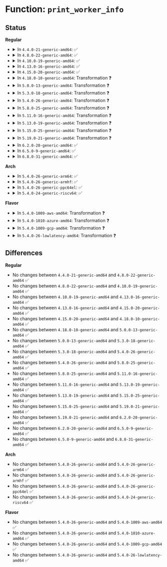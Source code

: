 # Function: <code>print_worker_info</code>

## Status
<b>Regular</b>
<ul>
<li>
<details>
<summary>In <code>4.4.0-21-generic-amd64</code>: ✅</summary>

```c
void print_worker_info(const char * log_lvl, struct task_struct * task)
```

```json
{
  "name": "print_worker_info",
  "collision_type": "Unique Global",
  "inline_type": "No",
  "funcs": [
    {
      "addr": 18446744071579486464,
      "name": "print_worker_info",
      "external": true,
      "loc": "kernel/workqueue.c:4137",
      "file": "kernel/workqueue.c",
      "inline": "seen, unknown",
      "caller_inline": [],
      "caller_func": [
        "kernel/sched/core.c:sched_show_task",
        "kernel/printk/printk.c:dump_stack_print_info"
      ]
    }
  ],
  "symbols": [
    {
      "addr": 18446744071579486464,
      "name": "print_worker_info",
      "section": ".text",
      "bind": "STB_GLOBAL",
      "size": 372
    }
  ]
}
```
</details>
</li>
<li>
<details>
<summary>In <code>4.8.0-22-generic-amd64</code>: ✅</summary>

```c
void print_worker_info(const char * log_lvl, struct task_struct * task)
```

```json
{
  "name": "print_worker_info",
  "collision_type": "Unique Global",
  "inline_type": "No",
  "funcs": [
    {
      "addr": 18446744071579499248,
      "name": "print_worker_info",
      "external": true,
      "loc": "kernel/workqueue.c:4235",
      "file": "kernel/workqueue.c",
      "inline": "seen, unknown",
      "caller_inline": [],
      "caller_func": [
        "kernel/sched/core.c:sched_show_task",
        "kernel/printk/printk.c:dump_stack_print_info"
      ]
    }
  ],
  "symbols": [
    {
      "addr": 18446744071579499248,
      "name": "print_worker_info",
      "section": ".text",
      "bind": "STB_GLOBAL",
      "size": 372
    }
  ]
}
```
</details>
</li>
<li>
<details>
<summary>In <code>4.10.0-19-generic-amd64</code>: ✅</summary>

```c
void print_worker_info(const char * log_lvl, struct task_struct * task)
```

```json
{
  "name": "print_worker_info",
  "collision_type": "Unique Global",
  "inline_type": "No",
  "funcs": [
    {
      "addr": 18446744071579519424,
      "name": "print_worker_info",
      "external": true,
      "loc": "kernel/workqueue.c:4265",
      "file": "kernel/workqueue.c",
      "inline": "seen, unknown",
      "caller_inline": [],
      "caller_func": [
        "kernel/sched/core.c:sched_show_task",
        "kernel/printk/printk.c:dump_stack_print_info"
      ]
    }
  ],
  "symbols": [
    {
      "addr": 18446744071579519424,
      "name": "print_worker_info",
      "section": ".text",
      "bind": "STB_GLOBAL",
      "size": 372
    }
  ]
}
```
</details>
</li>
<li>
<details>
<summary>In <code>4.13.0-16-generic-amd64</code>: ✅</summary>

```c
void print_worker_info(const char * log_lvl, struct task_struct * task)
```

```json
{
  "name": "print_worker_info",
  "collision_type": "Unique Global",
  "inline_type": "No",
  "funcs": [
    {
      "addr": 18446744071579507488,
      "name": "print_worker_info",
      "external": true,
      "loc": "kernel/workqueue.c:4285",
      "file": "kernel/workqueue.c",
      "inline": "seen, unknown",
      "caller_inline": [],
      "caller_func": [
        "kernel/printk/printk.c:dump_stack_print_info"
      ]
    }
  ],
  "symbols": [
    {
      "addr": 18446744071579507488,
      "name": "print_worker_info",
      "section": ".text",
      "bind": "STB_GLOBAL",
      "size": 372
    }
  ]
}
```
</details>
</li>
<li>
<details>
<summary>In <code>4.15.0-20-generic-amd64</code>: ✅</summary>

```c
void print_worker_info(const char * log_lvl, struct task_struct * task)
```

```json
{
  "name": "print_worker_info",
  "collision_type": "Unique Global",
  "inline_type": "No",
  "funcs": [
    {
      "addr": 18446744071579534240,
      "name": "print_worker_info",
      "external": true,
      "loc": "kernel/workqueue.c:4312",
      "file": "kernel/workqueue.c",
      "inline": "seen, unknown",
      "caller_inline": [],
      "caller_func": [
        "kernel/printk/printk.c:dump_stack_print_info"
      ]
    }
  ],
  "symbols": [
    {
      "addr": 18446744071579534240,
      "name": "print_worker_info",
      "section": ".text",
      "bind": "STB_GLOBAL",
      "size": 372
    }
  ]
}
```
</details>
</li>
<li>
<details>
<summary>In <code>4.18.0-10-generic-amd64</code>: Transformation ❓</summary>

```c
void print_worker_info(const char * log_lvl, struct task_struct * task)
```

```json
{
  "name": "print_worker_info",
  "collision_type": "Unique Global",
  "inline_type": "No",
  "funcs": [
    {
      "addr": 0,
      "name": "print_worker_info",
      "external": true,
      "loc": "kernel/workqueue.c:4395",
      "file": "kernel/workqueue.c",
      "inline": "seen, unknown",
      "caller_inline": [],
      "caller_func": []
    }
  ],
  "symbols": [
    {
      "addr": 18446744071579566771,
      "name": "print_worker_info.cold.48",
      "section": ".text",
      "bind": "STB_LOCAL",
      "size": 69
    },
    {
      "addr": 18446744071579561552,
      "name": "print_worker_info",
      "section": ".text",
      "bind": "STB_GLOBAL",
      "size": 288
    }
  ]
}
```
</details>
</li>
<li>
<details>
<summary>In <code>5.0.0-13-generic-amd64</code>: Transformation ❓</summary>

```c
void print_worker_info(const char * log_lvl, struct task_struct * task)
```

```json
{
  "name": "print_worker_info",
  "collision_type": "Unique Global",
  "inline_type": "No",
  "funcs": [
    {
      "addr": 0,
      "name": "print_worker_info",
      "external": true,
      "loc": "kernel/workqueue.c:4418",
      "file": "kernel/workqueue.c",
      "inline": "seen, unknown",
      "caller_inline": [],
      "caller_func": [
        "lib/dump_stack.c:dump_stack_print_info"
      ]
    }
  ],
  "symbols": [
    {
      "addr": 18446744071579603955,
      "name": "print_worker_info.cold.49",
      "section": ".text",
      "bind": "STB_LOCAL",
      "size": 69
    },
    {
      "addr": 18446744071579598784,
      "name": "print_worker_info",
      "section": ".text",
      "bind": "STB_GLOBAL",
      "size": 288
    }
  ]
}
```
</details>
</li>
<li>
<details>
<summary>In <code>5.3.0-18-generic-amd64</code>: Transformation ❓</summary>

```c
void print_worker_info(const char * log_lvl, struct task_struct * task)
```

```json
{
  "name": "print_worker_info",
  "collision_type": "Unique Global",
  "inline_type": "No",
  "funcs": [
    {
      "addr": 0,
      "name": "print_worker_info",
      "external": true,
      "loc": "kernel/workqueue.c:4563",
      "file": "kernel/workqueue.c",
      "inline": "seen, unknown",
      "caller_inline": [],
      "caller_func": [
        "lib/dump_stack.c:dump_stack_print_info"
      ]
    }
  ],
  "symbols": [
    {
      "addr": 18446744071579627750,
      "name": "print_worker_info.cold",
      "section": ".text",
      "bind": "STB_LOCAL",
      "size": 69
    },
    {
      "addr": 18446744071579622160,
      "name": "print_worker_info",
      "section": ".text",
      "bind": "STB_GLOBAL",
      "size": 288
    }
  ]
}
```
</details>
</li>
<li>
<details>
<summary>In <code>5.4.0-26-generic-amd64</code>: Transformation ❓</summary>

```c
void print_worker_info(const char * log_lvl, struct task_struct * task)
```

```json
{
  "name": "print_worker_info",
  "collision_type": "Unique Global",
  "inline_type": "No",
  "funcs": [
    {
      "addr": 0,
      "name": "print_worker_info",
      "external": true,
      "loc": "kernel/workqueue.c:4596",
      "file": "kernel/workqueue.c",
      "inline": "seen, unknown",
      "caller_inline": [],
      "caller_func": [
        "lib/dump_stack.c:dump_stack_print_info"
      ]
    }
  ],
  "symbols": [
    {
      "addr": 18446744071579653447,
      "name": "print_worker_info.cold",
      "section": ".text",
      "bind": "STB_LOCAL",
      "size": 69
    },
    {
      "addr": 18446744071579648096,
      "name": "print_worker_info",
      "section": ".text",
      "bind": "STB_GLOBAL",
      "size": 288
    }
  ]
}
```
</details>
</li>
<li>
<details>
<summary>In <code>5.8.0-25-generic-amd64</code>: Transformation ❓</summary>

```c
void print_worker_info(const char * log_lvl, struct task_struct * task)
```

```json
{
  "name": "print_worker_info",
  "collision_type": "Unique Global",
  "inline_type": "No",
  "funcs": [
    {
      "addr": 0,
      "name": "print_worker_info",
      "external": true,
      "loc": "kernel/workqueue.c:4619",
      "file": "kernel/workqueue.c",
      "inline": "seen, unknown",
      "caller_inline": [],
      "caller_func": [
        "lib/dump_stack.c:dump_stack_print_info"
      ]
    }
  ],
  "symbols": [
    {
      "addr": 18446744071579685106,
      "name": "print_worker_info.cold",
      "section": ".text",
      "bind": "STB_LOCAL",
      "size": 69
    },
    {
      "addr": 18446744071579679968,
      "name": "print_worker_info",
      "section": ".text",
      "bind": "STB_GLOBAL",
      "size": 288
    }
  ]
}
```
</details>
</li>
<li>
<details>
<summary>In <code>5.11.0-16-generic-amd64</code>: Transformation ❓</summary>

```c
void print_worker_info(const char * log_lvl, struct task_struct * task)
```

```json
{
  "name": "print_worker_info",
  "collision_type": "Unique Global",
  "inline_type": "No",
  "funcs": [
    {
      "addr": 0,
      "name": "print_worker_info",
      "external": true,
      "loc": "kernel/workqueue.c:4632",
      "file": "kernel/workqueue.c",
      "inline": "seen, unknown",
      "caller_inline": [],
      "caller_func": [
        "lib/dump_stack.c:dump_stack_print_info"
      ]
    }
  ],
  "symbols": [
    {
      "addr": 18446744071591280467,
      "name": "print_worker_info.cold",
      "section": ".text",
      "bind": "STB_LOCAL",
      "size": 69
    },
    {
      "addr": 18446744071579659792,
      "name": "print_worker_info",
      "section": ".text",
      "bind": "STB_GLOBAL",
      "size": 288
    }
  ]
}
```
</details>
</li>
<li>
<details>
<summary>In <code>5.13.0-19-generic-amd64</code>: Transformation ❓</summary>

```c
void print_worker_info(const char * log_lvl, struct task_struct * task)
```

```json
{
  "name": "print_worker_info",
  "collision_type": "Unique Global",
  "inline_type": "No",
  "funcs": [
    {
      "addr": 0,
      "name": "print_worker_info",
      "external": true,
      "loc": "kernel/workqueue.c:4639",
      "file": "kernel/workqueue.c",
      "inline": "seen, unknown",
      "caller_inline": [],
      "caller_func": [
        "lib/dump_stack.c:dump_stack_print_info"
      ]
    }
  ],
  "symbols": [
    {
      "addr": 18446744071591223416,
      "name": "print_worker_info.cold",
      "section": ".text",
      "bind": "STB_LOCAL",
      "size": 69
    },
    {
      "addr": 18446744071579665840,
      "name": "print_worker_info",
      "section": ".text",
      "bind": "STB_GLOBAL",
      "size": 288
    }
  ]
}
```
</details>
</li>
<li>
<details>
<summary>In <code>5.15.0-25-generic-amd64</code>: Transformation ❓</summary>

```c
void print_worker_info(const char * log_lvl, struct task_struct * task)
```

```json
{
  "name": "print_worker_info",
  "collision_type": "Unique Global",
  "inline_type": "No",
  "funcs": [
    {
      "addr": 0,
      "name": "print_worker_info",
      "external": true,
      "loc": "kernel/workqueue.c:4678",
      "file": "kernel/workqueue.c",
      "inline": "seen, unknown",
      "caller_inline": [],
      "caller_func": [
        "lib/dump_stack.c:dump_stack_print_info"
      ]
    }
  ],
  "symbols": [
    {
      "addr": 18446744071592104657,
      "name": "print_worker_info.cold",
      "section": ".text",
      "bind": "STB_LOCAL",
      "size": 69
    },
    {
      "addr": 18446744071579742544,
      "name": "print_worker_info",
      "section": ".text",
      "bind": "STB_GLOBAL",
      "size": 288
    }
  ]
}
```
</details>
</li>
<li>
<details>
<summary>In <code>5.19.0-21-generic-amd64</code>: Transformation ❓</summary>

```c
void print_worker_info(const char * log_lvl, struct task_struct * task)
```

```json
{
  "name": "print_worker_info",
  "collision_type": "Unique Global",
  "inline_type": "No",
  "funcs": [
    {
      "addr": 0,
      "name": "print_worker_info",
      "external": true,
      "loc": "kernel/workqueue.c:4661",
      "file": "kernel/workqueue.c",
      "inline": "seen, unknown",
      "caller_inline": [],
      "caller_func": [
        "lib/dump_stack.c:dump_stack_print_info"
      ]
    }
  ],
  "symbols": [
    {
      "addr": 18446744071593872384,
      "name": "print_worker_info.cold",
      "section": ".text",
      "bind": "STB_LOCAL",
      "size": 69
    },
    {
      "addr": 18446744071579847008,
      "name": "print_worker_info",
      "section": ".text",
      "bind": "STB_GLOBAL",
      "size": 302
    }
  ]
}
```
</details>
</li>
<li>
<details>
<summary>In <code>6.2.0-20-generic-amd64</code>: ✅</summary>

```c
void print_worker_info(const char * log_lvl, struct task_struct * task)
```

```json
{
  "name": "print_worker_info",
  "collision_type": "Unique Global",
  "inline_type": "No",
  "funcs": [
    {
      "addr": 18446744071579987200,
      "name": "print_worker_info",
      "external": true,
      "loc": "kernel/workqueue.c:4670",
      "file": "kernel/workqueue.c",
      "inline": "seen, unknown",
      "caller_inline": [],
      "caller_func": [
        "lib/dump_stack.c:dump_stack_print_info"
      ]
    }
  ],
  "symbols": [
    {
      "addr": 18446744071579987200,
      "name": "print_worker_info",
      "section": ".text",
      "bind": "STB_GLOBAL",
      "size": 366
    }
  ]
}
```
</details>
</li>
<li>
<details>
<summary>In <code>6.5.0-9-generic-amd64</code>: ✅</summary>

```c
void print_worker_info(const char * log_lvl, struct task_struct * task)
```

```json
{
  "name": "print_worker_info",
  "collision_type": "Unique Global",
  "inline_type": "No",
  "funcs": [
    {
      "addr": 18446744071580040320,
      "name": "print_worker_info",
      "external": true,
      "loc": "kernel/workqueue.c:5008",
      "file": "kernel/workqueue.c",
      "inline": "seen, unknown",
      "caller_inline": [],
      "caller_func": [
        "lib/dump_stack.c:dump_stack_print_info"
      ]
    }
  ],
  "symbols": [
    {
      "addr": 18446744071580040320,
      "name": "print_worker_info",
      "section": ".text",
      "bind": "STB_GLOBAL",
      "size": 369
    }
  ]
}
```
</details>
</li>
<li>
<details>
<summary>In <code>6.8.0-31-generic-amd64</code>: ✅</summary>

```c
void print_worker_info(const char * log_lvl, struct task_struct * task)
```

```json
{
  "name": "print_worker_info",
  "collision_type": "Unique Global",
  "inline_type": "No",
  "funcs": [
    {
      "addr": 18446744071580082944,
      "name": "print_worker_info",
      "external": true,
      "loc": "kernel/workqueue.c:5031",
      "file": "kernel/workqueue.c",
      "inline": "seen, unknown",
      "caller_inline": [],
      "caller_func": [
        "lib/dump_stack.c:dump_stack_print_info"
      ]
    }
  ],
  "symbols": [
    {
      "addr": 18446744071580082944,
      "name": "print_worker_info",
      "section": ".text",
      "bind": "STB_GLOBAL",
      "size": 369
    }
  ]
}
```
</details>
</li>
</ul>
<b>Arch</b>
<ul>
<li>
<details>
<summary>In <code>5.4.0-26-generic-arm64</code>: ✅</summary>

```c
void print_worker_info(const char * log_lvl, struct task_struct * task)
```

```json
{
  "name": "print_worker_info",
  "collision_type": "Unique Global",
  "inline_type": "No",
  "funcs": [
    {
      "addr": 18446603336490819168,
      "name": "print_worker_info",
      "external": true,
      "loc": "kernel/workqueue.c:4596",
      "file": "kernel/workqueue.c",
      "inline": "seen, unknown",
      "caller_inline": [],
      "caller_func": [
        "lib/dump_stack.c:dump_stack_print_info"
      ]
    }
  ],
  "symbols": [
    {
      "addr": 18446603336490819168,
      "name": "print_worker_info",
      "section": ".text",
      "bind": "STB_GLOBAL",
      "size": 316
    }
  ]
}
```
</details>
</li>
<li>
<details>
<summary>In <code>5.4.0-26-generic-armhf</code>: ✅</summary>

```c
void print_worker_info(const char * log_lvl, struct task_struct * task)
```

```json
{
  "name": "print_worker_info",
  "collision_type": "Unique Global",
  "inline_type": "No",
  "funcs": [
    {
      "addr": 3224852544,
      "name": "print_worker_info",
      "external": true,
      "loc": "kernel/workqueue.c:4596",
      "file": "kernel/workqueue.c",
      "inline": "seen, unknown",
      "caller_inline": [],
      "caller_func": [
        "lib/dump_stack.c:dump_stack_print_info"
      ]
    }
  ],
  "symbols": [
    {
      "addr": 3224852544,
      "name": "print_worker_info",
      "section": ".text",
      "bind": "STB_GLOBAL",
      "size": 360
    }
  ]
}
```
</details>
</li>
<li>
<details>
<summary>In <code>5.4.0-26-generic-ppc64el</code>: ✅</summary>

```c
void print_worker_info(const char * log_lvl, struct task_struct * task)
```

```json
{
  "name": "print_worker_info",
  "collision_type": "Unique Global",
  "inline_type": "No",
  "funcs": [
    {
      "addr": 13835058055283652560,
      "name": "print_worker_info",
      "external": true,
      "loc": "kernel/workqueue.c:4596",
      "file": "kernel/workqueue.c",
      "inline": "seen, unknown",
      "caller_inline": [],
      "caller_func": [
        "lib/dump_stack.c:dump_stack_print_info"
      ]
    }
  ],
  "symbols": [
    {
      "addr": 13835058055283652560,
      "name": "print_worker_info",
      "section": ".text",
      "bind": "STB_GLOBAL",
      "size": 440
    }
  ]
}
```
</details>
</li>
<li>
<details>
<summary>In <code>5.4.0-24-generic-riscv64</code>: ✅</summary>

```c
void print_worker_info(const char * log_lvl, struct task_struct * task)
```

```json
{
  "name": "print_worker_info",
  "collision_type": "Unique Global",
  "inline_type": "No",
  "funcs": [
    {
      "addr": 18446743936271493700,
      "name": "print_worker_info",
      "external": true,
      "loc": "kernel/workqueue.c:4596",
      "file": "kernel/workqueue.c",
      "inline": "seen, unknown",
      "caller_inline": [],
      "caller_func": [
        "lib/dump_stack.c:dump_stack_print_info"
      ]
    }
  ],
  "symbols": [
    {
      "addr": 18446743936271493700,
      "name": "print_worker_info",
      "section": ".text",
      "bind": "STB_GLOBAL",
      "size": 290
    }
  ]
}
```
</details>
</li>
</ul>
<b>Flavor</b>
<ul>
<li>
<details>
<summary>In <code>5.4.0-1009-aws-amd64</code>: Transformation ❓</summary>

```c
void print_worker_info(const char * log_lvl, struct task_struct * task)
```

```json
{
  "name": "print_worker_info",
  "collision_type": "Unique Global",
  "inline_type": "No",
  "funcs": [
    {
      "addr": 0,
      "name": "print_worker_info",
      "external": true,
      "loc": "kernel/workqueue.c:4596",
      "file": "kernel/workqueue.c",
      "inline": "seen, unknown",
      "caller_inline": [],
      "caller_func": [
        "lib/dump_stack.c:dump_stack_print_info"
      ]
    }
  ],
  "symbols": [
    {
      "addr": 18446744071579629751,
      "name": "print_worker_info.cold",
      "section": ".text",
      "bind": "STB_LOCAL",
      "size": 69
    },
    {
      "addr": 18446744071579624400,
      "name": "print_worker_info",
      "section": ".text",
      "bind": "STB_GLOBAL",
      "size": 288
    }
  ]
}
```
</details>
</li>
<li>
<details>
<summary>In <code>5.4.0-1010-azure-amd64</code>: Transformation ❓</summary>

```c
void print_worker_info(const char * log_lvl, struct task_struct * task)
```

```json
{
  "name": "print_worker_info",
  "collision_type": "Unique Global",
  "inline_type": "No",
  "funcs": [
    {
      "addr": 0,
      "name": "print_worker_info",
      "external": true,
      "loc": "kernel/workqueue.c:4596",
      "file": "kernel/workqueue.c",
      "inline": "seen, unknown",
      "caller_inline": [],
      "caller_func": [
        "lib/dump_stack.c:dump_stack_print_info"
      ]
    }
  ],
  "symbols": [
    {
      "addr": 18446744071579558103,
      "name": "print_worker_info.cold",
      "section": ".text",
      "bind": "STB_LOCAL",
      "size": 69
    },
    {
      "addr": 18446744071579552768,
      "name": "print_worker_info",
      "section": ".text",
      "bind": "STB_GLOBAL",
      "size": 288
    }
  ]
}
```
</details>
</li>
<li>
<details>
<summary>In <code>5.4.0-1009-gcp-amd64</code>: Transformation ❓</summary>

```c
void print_worker_info(const char * log_lvl, struct task_struct * task)
```

```json
{
  "name": "print_worker_info",
  "collision_type": "Unique Global",
  "inline_type": "No",
  "funcs": [
    {
      "addr": 0,
      "name": "print_worker_info",
      "external": true,
      "loc": "kernel/workqueue.c:4596",
      "file": "kernel/workqueue.c",
      "inline": "seen, unknown",
      "caller_inline": [],
      "caller_func": [
        "lib/dump_stack.c:dump_stack_print_info"
      ]
    }
  ],
  "symbols": [
    {
      "addr": 18446744071579627031,
      "name": "print_worker_info.cold",
      "section": ".text",
      "bind": "STB_LOCAL",
      "size": 69
    },
    {
      "addr": 18446744071579621680,
      "name": "print_worker_info",
      "section": ".text",
      "bind": "STB_GLOBAL",
      "size": 288
    }
  ]
}
```
</details>
</li>
<li>
<details>
<summary>In <code>5.4.0-26-lowlatency-amd64</code>: Transformation ❓</summary>

```c
void print_worker_info(const char * log_lvl, struct task_struct * task)
```

```json
{
  "name": "print_worker_info",
  "collision_type": "Unique Global",
  "inline_type": "No",
  "funcs": [
    {
      "addr": 0,
      "name": "print_worker_info",
      "external": true,
      "loc": "kernel/workqueue.c:4596",
      "file": "kernel/workqueue.c",
      "inline": "seen, unknown",
      "caller_inline": [],
      "caller_func": [
        "lib/dump_stack.c:dump_stack_print_info"
      ]
    }
  ],
  "symbols": [
    {
      "addr": 18446744071579660674,
      "name": "print_worker_info.cold",
      "section": ".text",
      "bind": "STB_LOCAL",
      "size": 69
    },
    {
      "addr": 18446744071579655344,
      "name": "print_worker_info",
      "section": ".text",
      "bind": "STB_GLOBAL",
      "size": 288
    }
  ]
}
```
</details>
</li>
</ul>

## Differences
<b>Regular</b>
<ul>
<li>
No changes between <code>4.4.0-21-generic-amd64</code> and <code>4.8.0-22-generic-amd64</code> ✅
</li>
<li>
No changes between <code>4.8.0-22-generic-amd64</code> and <code>4.10.0-19-generic-amd64</code> ✅
</li>
<li>
No changes between <code>4.10.0-19-generic-amd64</code> and <code>4.13.0-16-generic-amd64</code> ✅
</li>
<li>
No changes between <code>4.13.0-16-generic-amd64</code> and <code>4.15.0-20-generic-amd64</code> ✅
</li>
<li>
No changes between <code>4.15.0-20-generic-amd64</code> and <code>4.18.0-10-generic-amd64</code> ✅
</li>
<li>
No changes between <code>4.18.0-10-generic-amd64</code> and <code>5.0.0-13-generic-amd64</code> ✅
</li>
<li>
No changes between <code>5.0.0-13-generic-amd64</code> and <code>5.3.0-18-generic-amd64</code> ✅
</li>
<li>
No changes between <code>5.3.0-18-generic-amd64</code> and <code>5.4.0-26-generic-amd64</code> ✅
</li>
<li>
No changes between <code>5.4.0-26-generic-amd64</code> and <code>5.8.0-25-generic-amd64</code> ✅
</li>
<li>
No changes between <code>5.8.0-25-generic-amd64</code> and <code>5.11.0-16-generic-amd64</code> ✅
</li>
<li>
No changes between <code>5.11.0-16-generic-amd64</code> and <code>5.13.0-19-generic-amd64</code> ✅
</li>
<li>
No changes between <code>5.13.0-19-generic-amd64</code> and <code>5.15.0-25-generic-amd64</code> ✅
</li>
<li>
No changes between <code>5.15.0-25-generic-amd64</code> and <code>5.19.0-21-generic-amd64</code> ✅
</li>
<li>
No changes between <code>5.19.0-21-generic-amd64</code> and <code>6.2.0-20-generic-amd64</code> ✅
</li>
<li>
No changes between <code>6.2.0-20-generic-amd64</code> and <code>6.5.0-9-generic-amd64</code> ✅
</li>
<li>
No changes between <code>6.5.0-9-generic-amd64</code> and <code>6.8.0-31-generic-amd64</code> ✅
</li>
</ul>
<b>Arch</b>
<ul>
<li>
No changes between <code>5.4.0-26-generic-amd64</code> and <code>5.4.0-26-generic-arm64</code> ✅
</li>
<li>
No changes between <code>5.4.0-26-generic-amd64</code> and <code>5.4.0-26-generic-armhf</code> ✅
</li>
<li>
No changes between <code>5.4.0-26-generic-amd64</code> and <code>5.4.0-26-generic-ppc64el</code> ✅
</li>
<li>
No changes between <code>5.4.0-26-generic-amd64</code> and <code>5.4.0-24-generic-riscv64</code> ✅
</li>
</ul>
<b>Flavor</b>
<ul>
<li>
No changes between <code>5.4.0-26-generic-amd64</code> and <code>5.4.0-1009-aws-amd64</code> ✅
</li>
<li>
No changes between <code>5.4.0-26-generic-amd64</code> and <code>5.4.0-1010-azure-amd64</code> ✅
</li>
<li>
No changes between <code>5.4.0-26-generic-amd64</code> and <code>5.4.0-1009-gcp-amd64</code> ✅
</li>
<li>
No changes between <code>5.4.0-26-generic-amd64</code> and <code>5.4.0-26-lowlatency-amd64</code> ✅
</li>
</ul>
